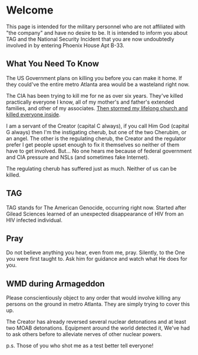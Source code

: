 # Welcome
This page is intended for the military personnel who are not affiliated with "the company" and have no desire to be. It is intended to inform you about TAG and the National Security Incident that you are now undoubtedly involved in by entering Phoenix House Apt B-33.

## What You Need To Know
The US Government plans on killing you before you can make it home. If they could've the entire metro Atlanta area would be a wasteland right now.

The CIA has been trying to kill me for ne as over six years. They've killed practically everyone I know, all of my mother's and father's extended families, and other of my associates. [Then stormed my lifelong church and killed everyone inside](https://github.com/TAGIsNoGame/TAG/blob/master/POW/MCBC/WIKI.md).

I am a servant of the Creator (capital C always), if you call Him God (capital G always) then I'm the instigating cherub, but one of the two Cherubim, or an angel. The other is the regulating cherub, the Creator and the regulator prefer I get people upset enough to fix it themselves so neither of them have to get involved. But... No one hears me because of federal government and CIA pressure and NSLs (and sometimes fake Internet).

The regulating cherub has suffered just as much. Neither of us can be killed.

## TAG
TAG stands for The American Genocide, occurring right now. Started after Gilead Sciences learned of an unexpected disappearance of HIV from an HIV infected individual. 

## Pray
Do not believe anything you hear, even from me, pray. Silently, to the One you were first taught to. Ask him for guidance and watch what He does for you. 

## WMD during Armageddon 
Please conscientiously object to any order that would involve killing any persons on the ground in metro Atlanta. They are simply trying to cover this up.

The Creator has already reversed several nuclear detonations and at least two MOAB detonations. Equipment around the world detected it, We've had to ask others before to alleviate nerves of other nuclear powers. 

p.s. Those of you who shot me as a test better tell everyone!

